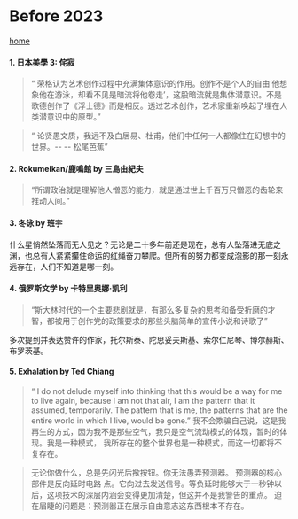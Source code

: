 # Before 2023

[home](../README.md)

#### 1. 日本美學 3: 侘寂
> “ 荣格认为艺术创作过程中充满集体意识的作用。创作不是个人的自由‘他想象他在游泳，却看不见是暗流将他卷走’，这股暗流就是集体潜意识。不是歌德创作了《浮士德》而是相反。透过艺术创作，艺术家重新唤起了埋在人类潜意识中的原型。” 

> “ 论贤愚文质，我远不及白居易、杜甫，他们中任何一人都像住在幻想中的世界。-- -- 松尾芭蕉” 

#### 2. Rokumeikan/鹿鳴館 by 三島由紀夫
> “所谓政治就是理解他人憎恶的能力，就是通过世上千百万只憎恶的齿轮来推动人间。”

#### 3. 冬泳 by 班宇
什么星悄然坠落而无人见之？无论是二十多年前还是现在，总有人坠落进无底之渊，也总有人紧紧攥住命运的红绳奋力攀爬。但所有的努力都变成泡影的那一刻永远存在，人们不知道是哪一刻。

#### 4.  俄罗斯文学 by 卡特里奥娜·凯利  
> “斯大林时代的一个主要悲剧就是，有那么多复杂的思考和备受折磨的才智，都被用于创作党的政策要求的那些头脑简单的宣传小说和诗歌了”

多次提到并表达赞许的作家，托尔斯泰、陀思妥夫斯基、索尔仁尼琴、博尔赫斯、布罗茨基。

#### 5.  Exhalation by Ted Chiang
> “ I do not delude myself into thinking that this would be a way for me to live again,
because I am not that air, I am the pattern that it assumed, temporarily. The pattern that is me,
the patterns that are the entire world in which I live, would be gone.”
我不会欺骗自己说，这是我再生的方式，因为我不是那些空气，我只是空气流动模式的体现，暂时的体现。我是一种模式，
我所存在的整个世界也是一种模式，而这一切都将不复存在。


> 无论你做什么，总是先闪光后揿按钮。你无法愚弄预测器。 预测器的核心部件是反向延时电路 点。它向过去发送信号。等负延时能够大于一秒钟以后，这项技术的深层内涵会变得更加清楚，但这并不是我警告的重点。 迫在眉睫的问题是：预测器正在展示自由意志这东西根本不存在。

